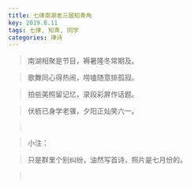 ```yaml
---
title: 七律南湖老三届知青角
key: 2019.8.11
tags: 七律, 知青, 同学
categories: 律诗
---
```


<blockquote class="blockquote-center">南湖相聚是节目，褥暑隆冬常期及。
</blockquote>
<blockquote class="blockquote-center">歌舞同心得热闹，唠嗑随意排孤寂。
</blockquote>
<blockquote class="blockquote-center">拍些美照留记忆，录段彩屏作话题。
</blockquote>
<blockquote class="blockquote-center">伏枥已身学老骥，夕阳正灿笑六一。
</blockquote>
<blockquote class="blockquote-center"></br>
</blockquote>
<blockquote class="blockquote-center">小注：
</blockquote>
<blockquote class="blockquote-center">只是群里个别纠纷，油然写首诗，照片是七月份的。
</blockquote>
<blockquote class="blockquote-center"></br>
</blockquote>
